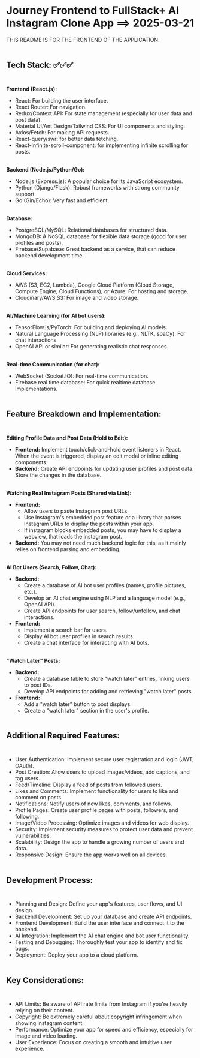 # Journey Frontend to FullStack+ AI Instagram Clone App ==> 2025-03-21

THIS README IS FOR THE FRONTEND OF THE APPLICATION.<br><br>

## Tech Stack: ✅✅✅<br><br>

**Frontend (React.js):**<br>

- React: For building the user interface.<br>
- React Router: For navigation.<br>
- Redux/Context API: For state management (especially for user data and post data).<br>
- Material UI/Ant Design/Tailwind CSS: For UI components and styling.<br>
- Axios/Fetch: For making API requests.<br>
- React-query/swr: for better data fetching.<br>
- React-infinite-scroll-component: for implementing infinite scrolling for posts.<br><br>

**Backend (Node.js/Python/Go):**<br>

- Node.js (Express.js): A popular choice for its JavaScript ecosystem.<br>
- Python (Django/Flask): Robust frameworks with strong community support.<br>
- Go (Gin/Echo): Very fast and efficient.<br><br>

**Database:**<br>

- PostgreSQL/MySQL: Relational databases for structured data.<br>
- MongoDB: A NoSQL database for flexible data storage (good for user profiles and posts).<br>
- Firebase/Supabase: Great backend as a service, that can reduce backend development time.<br><br>

**Cloud Services:**<br>

- AWS (S3, EC2, Lambda), Google Cloud Platform (Cloud Storage, Compute Engine, Cloud Functions), or Azure: For hosting and storage.<br>
- Cloudinary/AWS S3: For image and video storage.<br><br>

**AI/Machine Learning (for AI bot users):**<br>

- TensorFlow.js/PyTorch: For building and deploying AI models.<br>
- Natural Language Processing (NLP) libraries (e.g., NLTK, spaCy): For chat interactions.<br>
- OpenAI API or similar: For generating realistic chat responses.<br><br>

**Real-time Communication (for chat):**<br>

- WebSocket (Socket.IO): For real-time communication.<br>
- Firebase real time database: For quick realtime database implementations.<br><br>

## Feature Breakdown and Implementation:<br><br>

**Editing Profile Data and Post Data (Hold to Edit):**<br>

- **Frontend:** Implement touch/click-and-hold event listeners in React. When the event is triggered, display an edit modal or inline editing components.<br>
- **Backend:** Create API endpoints for updating user profiles and post data. Store the changes in the database.<br><br>

**Watching Real Instagram Posts (Shared via Link):**<br>

- **Frontend:**<br>
  - Allow users to paste Instagram post URLs.<br>
  - Use Instagram's embedded post feature or a library that parses Instagram URLs to display the posts within your app.<br>
  - If instagram blocks embedded posts, you may have to display a webview, that loads the instagram post.<br>
- **Backend:** You may not need much backend logic for this, as it mainly relies on frontend parsing and embedding.<br><br>

**AI Bot Users (Search, Follow, Chat):**<br>

- **Backend:**<br>
  - Create a database of AI bot user profiles (names, profile pictures, etc.).<br>
  - Develop an AI chat engine using NLP and a language model (e.g., OpenAI API).<br>
  - Create API endpoints for user search, follow/unfollow, and chat interactions.<br>
- **Frontend:**<br>
  - Implement a search bar for users.<br>
  - Display AI bot user profiles in search results.<br>
  - Create a chat interface for interacting with AI bots.<br><br>

**"Watch Later" Posts:**<br>

- **Backend:**<br>
  - Create a database table to store "watch later" entries, linking users to post IDs.<br>
  - Develop API endpoints for adding and retrieving "watch later" posts.<br>
- **Frontend:**<br>
  - Add a "watch later" button to post displays.<br>
  - Create a "watch later" section in the user's profile.<br><br>

## Additional Required Features:<br><br>

- User Authentication: Implement secure user registration and login (JWT, OAuth).<br>
- Post Creation: Allow users to upload images/videos, add captions, and tag users.<br>
- Feed/Timeline: Display a feed of posts from followed users.<br>
- Likes and Comments: Implement functionality for users to like and comment on posts.<br>
- Notifications: Notify users of new likes, comments, and follows.<br>
- Profile Pages: Create user profile pages with posts, followers, and following.<br>
- Image/Video Processing: Optimize images and videos for web display.<br>
- Security: Implement security measures to protect user data and prevent vulnerabilities.<br>
- Scalability: Design the app to handle a growing number of users and data.<br>
- Responsive Design: Ensure the app works well on all devices.<br><br>

## Development Process:<br><br>

- Planning and Design: Define your app's features, user flows, and UI design.<br>
- Backend Development: Set up your database and create API endpoints.<br>
- Frontend Development: Build the user interface and connect it to the backend.<br>
- AI Integration: Implement the AI chat engine and bot user functionality.<br>
- Testing and Debugging: Thoroughly test your app to identify and fix bugs.<br>
- Deployment: Deploy your app to a cloud platform.<br><br>

## Key Considerations:<br><br>

- API Limits: Be aware of API rate limits from Instagram if you're heavily relying on their content.<br>
- Copyright: Be extremely careful about copyright infringement when showing instagram content.<br>
- Performance: Optimize your app for speed and efficiency, especially for image and video loading.<br>
- User Experience: Focus on creating a smooth and intuitive user experience.<br>

